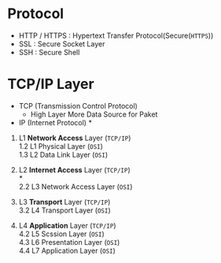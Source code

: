 # Protocol
* HTTP / HTTPS : Hypertext Transfer Protocol(Secure(`HTTPS`))
* SSL : Secure Socket Layer
* SSH : Secure Shell

# TCP/IP Layer
* TCP (Transmission Control Protocol)
    * High Layer More Data Source for Paket
* IP (Internet Protocol)
    * 

1. L1 **Network Access** Layer (`TCP/IP`)  
    1.2 L1 Physical Layer (`OSI`)  
    1.3 L2 Data Link Layer (`OSI`)

2. L2 **Internet Access** Layer (`TCP/IP`)  
    *   
    2.2 L3 Network Access Layer (`OSI`)

3. L3 **Transport** Layer (`TCP/IP`)  
    3.2 L4 Transport Layer (`OSI`)

4. L4 **Application** Layer (`TCP/IP`)   
    4.2 L5 Scssion Layer (`OSI`)  
    4.3 L6 Presentation Layer (`OSI`)  
    4.4 L7 Application Layer (`OSI`)